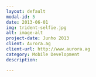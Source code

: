 ```yaml
---
layout: default
modal-id: 5
date: 2013-06-01
img: trident-selfie.jpg
alt: image-alt
project-date: Junho 2013
client: Aurora.ag
client-url: http://www.aurora.ag
category: Mobile Development
description:

---
```

